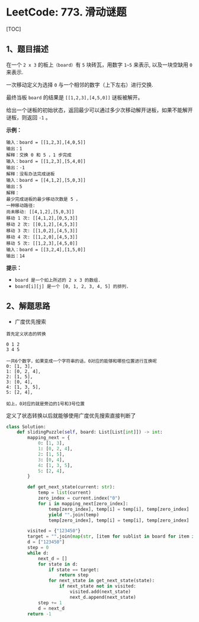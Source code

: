 # LeetCode: 773. 滑动谜题

[TOC]

## 1、题目描述

在一个 `2 x 3` 的板上`（board）`有 `5` 块砖瓦，用数字 `1~5` 来表示, 以及一块空缺用 `0` 来表示.

一次移动定义为选择 `0` 与一个相邻的数字（上下左右）进行交换.

最终当板 `board` 的结果是 `[[1,2,3],[4,5,0]]` 谜板被解开。

给出一个谜板的初始状态，返回最少可以通过多少次移动解开谜板，如果不能解开谜板，则返回 `-1` 。

**示例：**

```
输入：board = [[1,2,3],[4,0,5]]
输出：1
解释：交换 0 和 5 ，1 步完成
输入：board = [[1,2,3],[5,4,0]]
输出：-1
解释：没有办法完成谜板
输入：board = [[4,1,2],[5,0,3]]
输出：5
解释：
最少完成谜板的最少移动次数是 5 ，
一种移动路径:
尚未移动: [[4,1,2],[5,0,3]]
移动 1 次: [[4,1,2],[0,5,3]]
移动 2 次: [[0,1,2],[4,5,3]]
移动 3 次: [[1,0,2],[4,5,3]]
移动 4 次: [[1,2,0],[4,5,3]]
移动 5 次: [[1,2,3],[4,5,0]]
输入：board = [[3,2,4],[1,5,0]]
输出：14
```


**提示：**

-   `board 是一个如上所述的 2 x 3 的数组.`
-   `board[i][j] 是一个 [0, 1, 2, 3, 4, 5] 的排列.`



## 2、解题思路

-   广度优先搜索

```
首先定义状态的转换

0 1 2 
3 4 5

一共6个数字，如果变成一个字符串的话，0对应的能够和哪些位置进行互换呢
0: [1, 3],
1: [0, 2, 4],
2: [1, 5],
3: [0, 4],
4: [1, 3, 5],
5: [2, 4],

如上，0对应的就是旁边的1号和3号位置
```

定义了状态转换以后就能够使用广度优先搜索直接判断了



```python
class Solution:
    def slidingPuzzle(self, board: List[List[int]]) -> int:
        mapping_next = {
            0: [1, 3],
            1: [0, 2, 4],
            2: [1, 5],
            3: [0, 4],
            4: [1, 3, 5],
            5: [2, 4],
        }

        def get_next_state(current: str):
            temp = list(current)
            zero_index = current.index("0")
            for i in mapping_next[zero_index]:
                temp[zero_index], temp[i] = temp[i], temp[zero_index]
                yield "".join(temp)
                temp[zero_index], temp[i] = temp[i], temp[zero_index]

        visited = {"123450"}
        target = "".join(map(str, [item for sublist in board for item in sublist]))
        d = ["123450"]
        step = 0
        while d:
            next_d = []
            for state in d:
                if state == target:
                    return step
                for next_state in get_next_state(state):
                    if next_state not in visited:
                        visited.add(next_state)
                        next_d.append(next_state)
            step += 1
            d = next_d
        return -1
```

